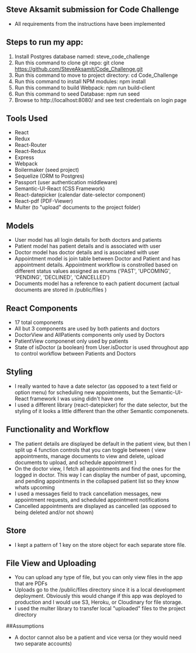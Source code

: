 ## Steve Aksamit submission for Code Challenge
* All requirements from the instructions have been implemented

## Steps to run my app:
1. Install Postgres database named:  steve_code_challenge
2. Run this command to clone git repo:   git clone https://github.com/SteveAksamit/Code_Challenge.git
3. Run this command to move to project directory:   cd Code_Challenge
4. Run this command to install NPM modules:   npm install
5. Run this command to build Webpack:   npm run build-client
6. Run this command to seed Database:   npm run seed
7. Browse to http://localhost:8080/ and see test credentials on login page

## Tools Used
* React
* Redux
* React-Router
* React-Redux
* Express
* Webpack
* Boilermaker (seed project)
* Sequelize (ORM to Postgres)
* Passport (user authentication middleware)
* Semantic-UI-React (CSS Framework)
* React-datepicker (calendar date-selector component)
* React-pdf (PDF-Viewer)
* Multer (to "upload" documents to the project folder)

## Models
* User model has all login details for both doctors and patients
* Patient model has patient details and is associated with user
* Doctor model has doctor details and is associated with user
* Appointment model is join table between Doctor and Patient and has appointment details. Appointment workflow is constrolled based on different status values assigned as enums ('PAST', 'UPCOMING', 'PENDING', 'DECLINED', 'CANCELLED')
* Documents model has a reference to each patient document (actual documents are stored in /public/files )

## React Components
* 17 total components
* All but 3 components are used by both patients and doctors
* DoctorView and AllPatients components only used by Doctors
* PatientView componenet only used by patients
* State of isDoctor (a boolean) from User.isDoctor is used throughout app to control workflow between Patients and Doctors

## Styling
* I really wanted to have a date selector (as opposed to a text field or option menu) for scheduling new appointments, but the Semantic-UI-React framework I was using didn't have one
* I used a different library (react-datepicker) for the date selector, but the styling of it looks a little different than the other Semantic componenets.

## Functionality and Workflow
* The patient details are displayed be default in the patient view, but then I split up 4 function controls that you can toggle between ( view appointments, manage documents to view and delete, upload documents to upload, and schedule appointment  )
* On the doctor view, I fetch all appointments and find the ones for the logged in doctor. This way I can display the number of past, upcoming, and pending appointments in the collapsed patient list so they know whats upcoming
* I used a messages field to track cancellation messages, new appointment requests, and scheduled appointment notifications
* Cancelled appointments are displayed as cancelled (as opposed to being deleted and/or not shown)

## Store
* I kept a pattern of 1 key on the store object for each separate store file.

## File View and Uploading
* You can upload any type of file, but you can only view files in the app that are PDFs
* Uploads go to the /public/files directory since it is a local development deployment. Obviously this would change if this app was deployed to production and I would use S3, Heroku, or Cloudinary for file storage.
* I used the multer library to transfer local "uploaded" files to the project directory

##Assumptions
* A doctor cannot also be a patient and vice versa (or they would need two separate accounts)
